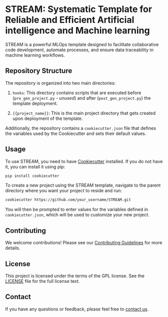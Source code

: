 # STREAM: Systematic Template for Reliable and Efficient Artificial intelligence and Machine learning

STREAM is a powerful MLOps template designed to facilitate collaborative code development, automate processes, and ensure data traceability in machine learning workflows.

## Repository Structure

The repository is organized into two main directories:

1. `hooks`: This directory contains scripts that are executed before (`pre_gen_project.py` - *unused*) and after (`post_gen_project.py`) the template deployment.

2. `{{project_name}}`: This is the main project directory that gets created upon deployment of the template.

Additionally, the repository contains a `cookiecutter.json` file that defines the variables used by the Cookiecutter and sets their default values.

## Usage

To use STREAM, you need to have [Cookiecutter](https://github.com/cookiecutter/cookiecutter) installed. If you do not have it, you can install it using pip:

```sh
pip install cookiecutter
```

To create a new project using the STREAM template, navigate to the parent directory where you want your project to reside and run:

```sh
cookiecutter https://github.com/your_username/STREAM.git
```

You will then be prompted to enter values for the variables defined in `cookiecutter.json`, which will be used to customize your new project.

## Contributing

We welcome contributions! Please see our [Contributing Guidelines](CONTRIBUTING.md) for more details.

## License

This project is licensed under the terms of the GPL license. See the [LICENSE](../LICENSE) file for the full license text.

## Contact

If you have any questions or feedback, please feel free to [contact us](mailto:ryangodwin@uab.edu).
